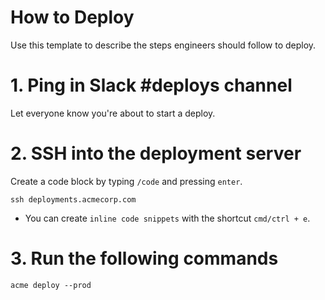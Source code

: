 # How to Deploy

Use this template to describe the steps engineers should follow to deploy. 

# 1. Ping in Slack #deploys channel

Let everyone know you're about to start a deploy. 

# 2. SSH into the deployment server

Create a code block by typing `/code` and pressing `enter`.

    ssh deployments.acmecorp.com

- You can create `inline code snippets` with the shortcut `cmd/ctrl + e`.

# 3. Run the following commands

    acme deploy --prod